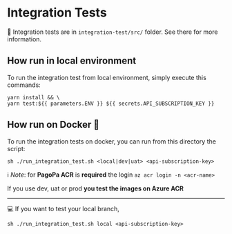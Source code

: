 # Integration Tests
👀 Integration tests are in `integration-test/src/` folder. See there for more information.

## How run in local environment

To run the integration test from local environment, simply execute this commands:
```
yarn install && \
yarn test:${{ parameters.ENV }} ${{ secrets.API_SUBSCRIPTION_KEY }}
```

## How run on Docker 🐳

To run the integration tests on docker, you can run from this directory the script:


``` shell
sh ./run_integration_test.sh <local|dev|uat> <api-subscription-key>
```


ℹ️ _Note_: for **PagoPa ACR** is **required** the login `az acr login -n <acr-name>`

If you use dev, uat or prod **you test the images on Azure ACR**

---
💻 If you want to test your local branch,
``` shell
sh ./run_integration_test.sh local <api-subscription-key>
```